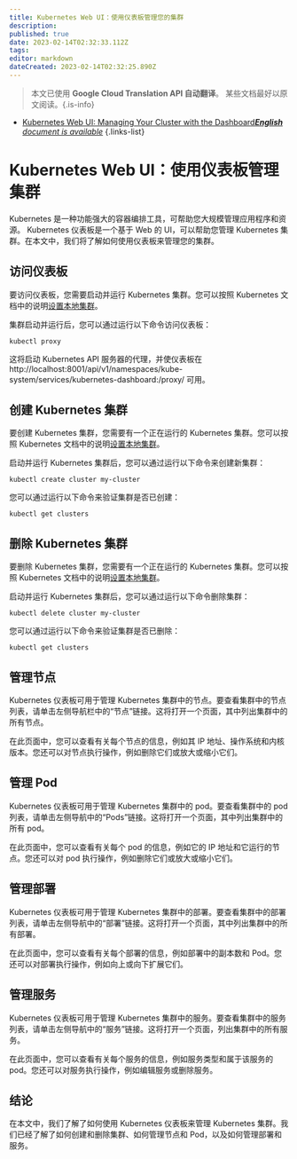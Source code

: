 ```yaml
---
title: Kubernetes Web UI：使用仪表板管理您的集群
description: 
published: true
date: 2023-02-14T02:32:33.112Z
tags: 
editor: markdown
dateCreated: 2023-02-14T02:32:25.890Z
---
```


> 本文已使用 **Google Cloud Translation API 自动翻译**。
某些文档最好以原文阅读。{.is-info}



- [Kubernetes Web UI: Managing Your Cluster with the Dashboard***English** document is available*](/en/Knowledge-base/Kubernetes/kubernetes-web-ui-managing-your-cluster-with-the-dashboard)
{.links-list}


# Kubernetes Web UI：使用仪表板管理集群

Kubernetes 是一种功能强大的容器编排工具，可帮助您大规模管理应用程序和资源。 Kubernetes 仪表板是一个基于 Web 的 UI，可以帮助您管理 Kubernetes 集群。在本文中，我们将了解如何使用仪表板来管理您的集群。

## 访问仪表板

要访问仪表板，您需要启动并运行 Kubernetes 集群。您可以按照 Kubernetes 文档中的说明[设置本地集群](https://kubernetes.io/docs/setup/learning-environment/minikube/)。

集群启动并运行后，您可以通过运行以下命令访问仪表板：

```
kubectl proxy
```

这将启动 Kubernetes API 服务器的代理，并使仪表板在 http://localhost:8001/api/v1/namespaces/kube-system/services/kubernetes-dashboard:/proxy/ 可用。

## 创建 Kubernetes 集群

要创建 Kubernetes 集群，您需要有一个正在运行的 Kubernetes 集群。您可以按照 Kubernetes 文档中的说明[设置本地集群](https://kubernetes.io/docs/setup/learning-environment/minikube/)。

启动并运行 Kubernetes 集群后，您可以通过运行以下命令来创建新集群：

```
kubectl create cluster my-cluster
```

您可以通过运行以下命令来验证集群是否已创建：

```
kubectl get clusters
```

## 删除 Kubernetes 集群

要删除 Kubernetes 集群，您需要有一个正在运行的 Kubernetes 集群。您可以按照 Kubernetes 文档中的说明[设置本地集群](https://kubernetes.io/docs/setup/learning-environment/minikube/)。

启动并运行 Kubernetes 集群后，您可以通过运行以下命令删除集群：

```
kubectl delete cluster my-cluster
```

您可以通过运行以下命令来验证集群是否已删除：

```
kubectl get clusters
```

## 管理节点

Kubernetes 仪表板可用于管理 Kubernetes 集群中的节点。要查看集群中的节点列表，请单击左侧导航栏中的“节点”链接。这将打开一个页面，其中列出集群中的所有节点。

在此页面中，您可以查看有关每个节点的信息，例如其 IP 地址、操作系统和内核版本。您还可以对节点执行操作，例如删除它们或放大或缩小它们。

## 管理 Pod

Kubernetes 仪表板可用于管理 Kubernetes 集群中的 pod。要查看集群中的 pod 列表，请单击左侧导航中的“Pods”链接。这将打开一个页面，其中列出集群中的所有 pod。

在此页面中，您可以查看有关每个 pod 的信息，例如它的 IP 地址和它运行的节点。您还可以对 pod 执行操作，例如删除它们或放大或缩小它们。

## 管理部署

Kubernetes 仪表板可用于管理 Kubernetes 集群中的部署。要查看集群中的部署列表，请单击左侧导航中的“部署”链接。这将打开一个页面，其中列出集群中的所有部署。

在此页面中，您可以查看有关每个部署的信息，例如部署中的副本数和 Pod。您还可以对部署执行操作，例如向上或向下扩展它们。

## 管理服务

Kubernetes 仪表板可用于管理 Kubernetes 集群中的服务。要查看集群中的服务列表，请单击左侧导航中的“服务”链接。这将打开一个页面，列出集群中的所有服务。

在此页面中，您可以查看有关每个服务的信息，例如服务类型和属于该服务的 pod。您还可以对服务执行操作，例如编辑服务或删除服务。

## 结论

在本文中，我们了解了如何使用 Kubernetes 仪表板来管理 Kubernetes 集群。我们已经了解了如何创建和删除集群、如何管理节点和 Pod，以及如何管理部署和服务。